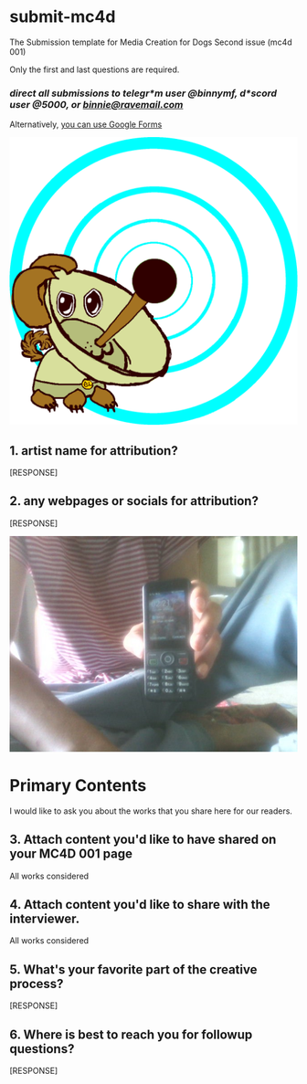 # submit-mc4d
The Submission template for Media Creation for Dogs Second issue (mc4d 001)

Only the first and last questions are required. 

### ***direct all submissions to  telegr\*m user @binnymf, d\*scord user @5000, or binnie@ravemail.com***

Alternatively, [you can use Google Forms](https://docs.google.com/forms/d/e/1FAIpQLSesjcIVLQgq1_0UCSdU1hvrFG14KGw24emG8jfJqDyKLiPpsA/viewform)


![alt text](sadielightdish.png "REACHING SELF FULFILLMENT THROUGH THE ACT OF CREATION!")


## 1. artist name for attribution?

[RESPONSE]

## 2. any webpages or socials for attribution?

[RESPONSE]

![alt text](WIN_20240114_14_21_03_Pro.jpg "HAVE YOU BROUGHT SOMETHING FOR OUR SPREAD?")
# Primary Contents
I would like to ask you about the works that you share here for our readers.

## 3. **Attach content you'd like to have shared on your MC4D 001 page**

All works considered

## 4. **Attach content you'd like to share with the interviewer.**

All works considered

## 5. What's your favorite part of the creative process?

[RESPONSE]

## 6. Where is best to reach you for followup questions?

[RESPONSE]
